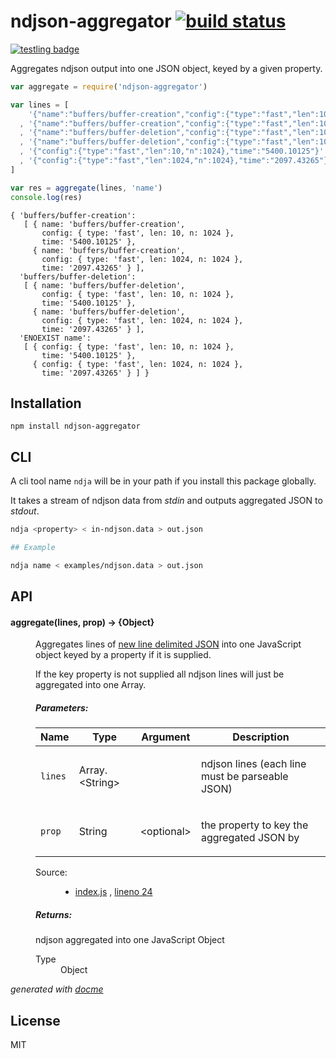 # ndjson-aggregator [![build status](https://secure.travis-ci.org/thlorenz/ndjson-aggregator.png)](http://travis-ci.org/thlorenz/ndjson-aggregator)

[![testling badge](https://ci.testling.com/thlorenz/ndjson-aggregator.png)](https://ci.testling.com/thlorenz/ndjson-aggregator)

Aggregates ndjson output into one JSON object, keyed by a given property.

```js
var aggregate = require('ndjson-aggregator')

var lines = [
    '{"name":"buffers/buffer-creation","config":{"type":"fast","len":10,"n":1024},"time":"5400.10125"}'
  , '{"name":"buffers/buffer-creation","config":{"type":"fast","len":1024,"n":1024},"time":"2097.43265"}'
  , '{"name":"buffers/buffer-deletion","config":{"type":"fast","len":10,"n":1024},"time":"5400.10125"}'
  , '{"name":"buffers/buffer-deletion","config":{"type":"fast","len":1024,"n":1024},"time":"2097.43265"}'
  , '{"config":{"type":"fast","len":10,"n":1024},"time":"5400.10125"}'
  , '{"config":{"type":"fast","len":1024,"n":1024},"time":"2097.43265"}'
]

var res = aggregate(lines, 'name')
console.log(res)
```

```
{ 'buffers/buffer-creation':
   [ { name: 'buffers/buffer-creation',
       config: { type: 'fast', len: 10, n: 1024 },
       time: '5400.10125' },
     { name: 'buffers/buffer-creation',
       config: { type: 'fast', len: 1024, n: 1024 },
       time: '2097.43265' } ],
  'buffers/buffer-deletion':
   [ { name: 'buffers/buffer-deletion',
       config: { type: 'fast', len: 10, n: 1024 },
       time: '5400.10125' },
     { name: 'buffers/buffer-deletion',
       config: { type: 'fast', len: 1024, n: 1024 },
       time: '2097.43265' } ],
  'ENOEXIST name':
   [ { config: { type: 'fast', len: 10, n: 1024 },
       time: '5400.10125' },
     { config: { type: 'fast', len: 1024, n: 1024 },
       time: '2097.43265' } ] }
```

## Installation

    npm install ndjson-aggregator

## CLI

A cli tool name `ndja` will be in your path if you install this package globally.

It takes a stream of ndjson data from *stdin* and outputs aggregated JSON to *stdout*.

```sh
ndja <property> < in-ndjson.data > out.json 

## Example

ndja name < examples/ndjson.data > out.json 
```

## API

<!-- START docme generated API please keep comment here to allow auto update -->
<!-- DON'T EDIT THIS SECTION, INSTEAD RE-RUN docme TO UPDATE -->

<div>
<div class="jsdoc-githubify">
<section>
<article>
<div class="container-overview">
<dl class="details">
</dl>
</div>
<dl>
<dt>
<h4 class="name" id="aggregate"><span class="type-signature"></span>aggregate<span class="signature">(lines, <span class="optional">prop</span>)</span><span class="type-signature"> &rarr; {Object}</span></h4>
</dt>
<dd>
<div class="description">
<p>Aggregates lines of <a href="http://ndjson.org/">new line delimited JSON</a> into
one JavaScript object keyed by a property if it is supplied.</p>
<p>If the key property is not supplied all ndjson lines will just be
aggregated into one Array.</p>
</div>
<h5>Parameters:</h5>
<table class="params">
<thead>
<tr>
<th>Name</th>
<th>Type</th>
<th>Argument</th>
<th class="last">Description</th>
</tr>
</thead>
<tbody>
<tr>
<td class="name"><code>lines</code></td>
<td class="type">
<span class="param-type">Array.&lt;String></span>
</td>
<td class="attributes">
</td>
<td class="description last"><p>ndjson lines (each line must be parseable JSON)</p></td>
</tr>
<tr>
<td class="name"><code>prop</code></td>
<td class="type">
<span class="param-type">String</span>
</td>
<td class="attributes">
&lt;optional><br>
</td>
<td class="description last"><p>the property to key the aggregated JSON by</p></td>
</tr>
</tbody>
</table>
<dl class="details">
<dt class="tag-source">Source:</dt>
<dd class="tag-source"><ul class="dummy">
<li>
<a href="https://github.com/thlorenz/ndjson-aggregator/blob/master/index.js">index.js</a>
<span>, </span>
<a href="https://github.com/thlorenz/ndjson-aggregator/blob/master/index.js#L24">lineno 24</a>
</li>
</ul></dd>
</dl>
<h5>Returns:</h5>
<div class="param-desc">
<p>ndjson aggregated into one JavaScript Object</p>
</div>
<dl>
<dt>
Type
</dt>
<dd>
<span class="param-type">Object</span>
</dd>
</dl>
</dd>
</dl>
</article>
</section>
</div>

*generated with [docme](https://github.com/thlorenz/docme)*
</div>
<!-- END docme generated API please keep comment here to allow auto update -->

## License

MIT
